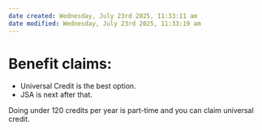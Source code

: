 ```yaml
---
date created: Wednesday, July 23rd 2025, 11:33:11 am
date modified: Wednesday, July 23rd 2025, 11:33:19 am
---
```


# Benefit claims:

- Universal Credit is the best option.
- JSA is next after that.

Doing under 120 credits per year is part-time and you can claim universal credit.